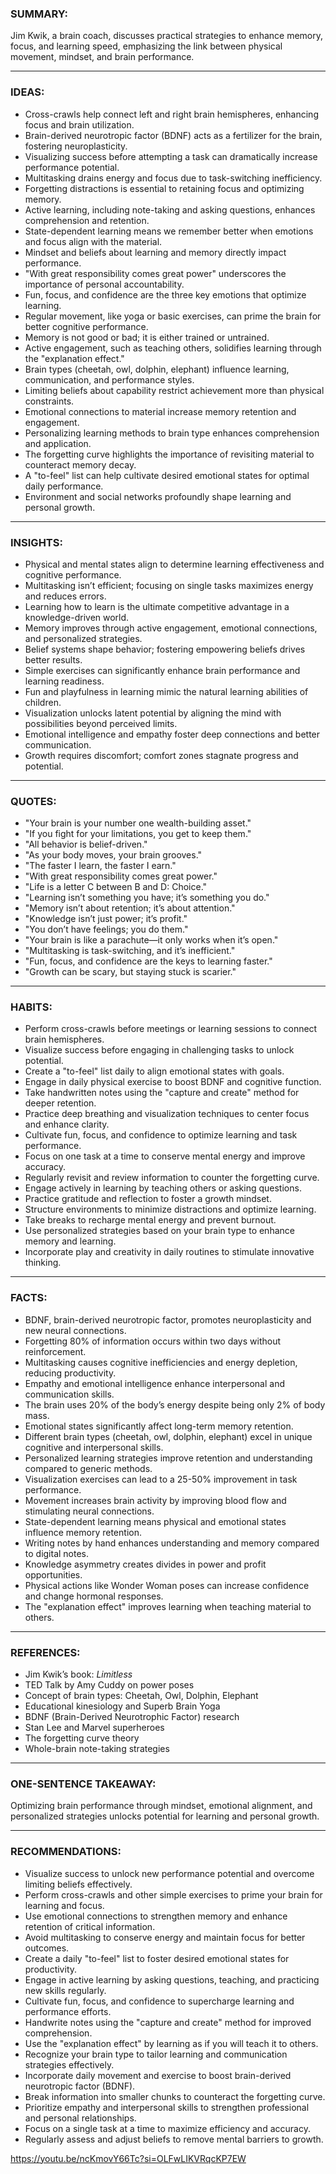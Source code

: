 ### SUMMARY:
Jim Kwik, a brain coach, discusses practical strategies to enhance memory, focus, and learning speed, emphasizing the link between physical movement, mindset, and brain performance.

---

### IDEAS:
- Cross-crawls help connect left and right brain hemispheres, enhancing focus and brain utilization.
- Brain-derived neurotropic factor (BDNF) acts as a fertilizer for the brain, fostering neuroplasticity.
- Visualizing success before attempting a task can dramatically increase performance potential.
- Multitasking drains energy and focus due to task-switching inefficiency.
- Forgetting distractions is essential to retaining focus and optimizing memory.
- Active learning, including note-taking and asking questions, enhances comprehension and retention.
- State-dependent learning means we remember better when emotions and focus align with the material.
- Mindset and beliefs about learning and memory directly impact performance.
- "With great responsibility comes great power" underscores the importance of personal accountability.
- Fun, focus, and confidence are the three key emotions that optimize learning.
- Regular movement, like yoga or basic exercises, can prime the brain for better cognitive performance.
- Memory is not good or bad; it is either trained or untrained.
- Active engagement, such as teaching others, solidifies learning through the "explanation effect."
- Brain types (cheetah, owl, dolphin, elephant) influence learning, communication, and performance styles.
- Limiting beliefs about capability restrict achievement more than physical constraints.
- Emotional connections to material increase memory retention and engagement.
- Personalizing learning methods to brain type enhances comprehension and application.
- The forgetting curve highlights the importance of revisiting material to counteract memory decay.
- A "to-feel" list can help cultivate desired emotional states for optimal daily performance.
- Environment and social networks profoundly shape learning and personal growth.

---

### INSIGHTS:
- Physical and mental states align to determine learning effectiveness and cognitive performance.
- Multitasking isn’t efficient; focusing on single tasks maximizes energy and reduces errors.
- Learning how to learn is the ultimate competitive advantage in a knowledge-driven world.
- Memory improves through active engagement, emotional connections, and personalized strategies.
- Belief systems shape behavior; fostering empowering beliefs drives better results.
- Simple exercises can significantly enhance brain performance and learning readiness.
- Fun and playfulness in learning mimic the natural learning abilities of children.
- Visualization unlocks latent potential by aligning the mind with possibilities beyond perceived limits.
- Emotional intelligence and empathy foster deep connections and better communication.
- Growth requires discomfort; comfort zones stagnate progress and potential.

---

### QUOTES:
- "Your brain is your number one wealth-building asset."
- "If you fight for your limitations, you get to keep them."
- "All behavior is belief-driven."
- "As your body moves, your brain grooves."
- "The faster I learn, the faster I earn."
- "With great responsibility comes great power."
- "Life is a letter C between B and D: Choice."
- "Learning isn’t something you have; it’s something you do."
- "Memory isn’t about retention; it’s about attention."
- "Knowledge isn’t just power; it’s profit."
- "You don’t have feelings; you do them."
- "Your brain is like a parachute—it only works when it’s open."
- "Multitasking is task-switching, and it’s inefficient."
- "Fun, focus, and confidence are the keys to learning faster."
- "Growth can be scary, but staying stuck is scarier."

---

### HABITS:
- Perform cross-crawls before meetings or learning sessions to connect brain hemispheres.
- Visualize success before engaging in challenging tasks to unlock potential.
- Create a "to-feel" list daily to align emotional states with goals.
- Engage in daily physical exercise to boost BDNF and cognitive function.
- Take handwritten notes using the "capture and create" method for deeper retention.
- Practice deep breathing and visualization techniques to center focus and enhance clarity.
- Cultivate fun, focus, and confidence to optimize learning and task performance.
- Focus on one task at a time to conserve mental energy and improve accuracy.
- Regularly revisit and review information to counter the forgetting curve.
- Engage actively in learning by teaching others or asking questions.
- Practice gratitude and reflection to foster a growth mindset.
- Structure environments to minimize distractions and optimize learning.
- Take breaks to recharge mental energy and prevent burnout.
- Use personalized strategies based on your brain type to enhance memory and learning.
- Incorporate play and creativity in daily routines to stimulate innovative thinking.

---

### FACTS:
- BDNF, brain-derived neurotropic factor, promotes neuroplasticity and new neural connections.
- Forgetting 80% of information occurs within two days without reinforcement.
- Multitasking causes cognitive inefficiencies and energy depletion, reducing productivity.
- Empathy and emotional intelligence enhance interpersonal and communication skills.
- The brain uses 20% of the body’s energy despite being only 2% of body mass.
- Emotional states significantly affect long-term memory retention.
- Different brain types (cheetah, owl, dolphin, elephant) excel in unique cognitive and interpersonal skills.
- Personalized learning strategies improve retention and understanding compared to generic methods.
- Visualization exercises can lead to a 25-50% improvement in task performance.
- Movement increases brain activity by improving blood flow and stimulating neural connections.
- State-dependent learning means physical and emotional states influence memory retention.
- Writing notes by hand enhances understanding and memory compared to digital notes.
- Knowledge asymmetry creates divides in power and profit opportunities.
- Physical actions like Wonder Woman poses can increase confidence and change hormonal responses.
- The "explanation effect" improves learning when teaching material to others.

---

### REFERENCES:
- Jim Kwik’s book: *Limitless*
- TED Talk by Amy Cuddy on power poses
- Concept of brain types: Cheetah, Owl, Dolphin, Elephant
- Educational kinesiology and Superb Brain Yoga
- BDNF (Brain-Derived Neurotrophic Factor) research
- Stan Lee and Marvel superheroes
- The forgetting curve theory
- Whole-brain note-taking strategies

---

### ONE-SENTENCE TAKEAWAY:
Optimizing brain performance through mindset, emotional alignment, and personalized strategies unlocks potential for learning and personal growth.

---

### RECOMMENDATIONS:
- Visualize success to unlock new performance potential and overcome limiting beliefs effectively.
- Perform cross-crawls and other simple exercises to prime your brain for learning and focus.
- Use emotional connections to strengthen memory and enhance retention of critical information.
- Avoid multitasking to conserve energy and maintain focus for better outcomes.
- Create a daily "to-feel" list to foster desired emotional states for productivity.
- Engage in active learning by asking questions, teaching, and practicing new skills regularly.
- Cultivate fun, focus, and confidence to supercharge learning and performance efforts.
- Handwrite notes using the "capture and create" method for improved comprehension.
- Use the "explanation effect" by learning as if you will teach it to others.
- Recognize your brain type to tailor learning and communication strategies effectively.
- Incorporate daily movement and exercise to boost brain-derived neurotropic factor (BDNF).
- Break information into smaller chunks to counteract the forgetting curve.
- Prioritize empathy and interpersonal skills to strengthen professional and personal relationships.
- Focus on a single task at a time to maximize efficiency and accuracy.
- Regularly assess and adjust beliefs to remove mental barriers to growth.


https://youtu.be/ncKmovY66Tc?si=OLFwLIKVRqcKP7EW